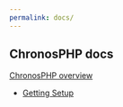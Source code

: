 ```yaml
---
permalink: docs/
---
```


## ChronosPHP docs

[ChronosPHP overview](./chronos-php-overview.md)

* [Getting Setup](./getting-setup.md)
